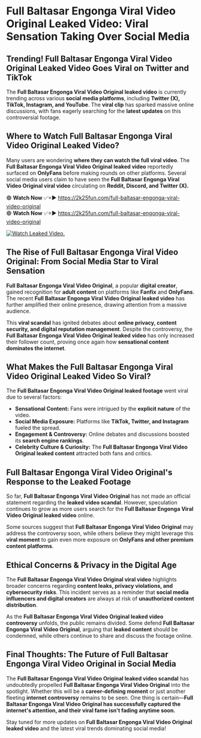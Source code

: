 # Full Baltasar Engonga Viral Video Original Leaked Video: Viral Sensation Taking Over Social Media

## **Trending! Full Baltasar Engonga Viral Video Original Leaked Video Goes Viral on Twitter and TikTok**
The **Full Baltasar Engonga Viral Video Original leaked video** is currently trending across various **social media platforms**, including **Twitter (X), TikTok, Instagram, and YouTube**. The **viral clip** has sparked massive online discussions, with fans eagerly searching for the **latest updates** on this controversial footage.

## **Where to Watch Full Baltasar Engonga Viral Video Original Leaked Video?**
Many users are wondering **where they can watch the full viral video**. The **Full Baltasar Engonga Viral Video Original leaked video** reportedly surfaced on **OnlyFans** before making rounds on other platforms. Several social media users claim to have seen the **Full Baltasar Engonga Viral Video Original viral video** circulating on **Reddit, Discord, and Twitter (X).**

🟢 **Watch Now** ✅=► https://2k25fun.com/full-baltasar-engonga-viral-video-original  
🟢 **Watch Now** ✅=► https://2k25fun.com/full-baltasar-engonga-viral-video-original  

[![Watch Leaked Video.](https://miro.medium.com/v2/resize:fit:828/format:webp/1*cilzJN44JGOrTw9NJCrNHA.gif "Watch Leaked Video")](https://2k25fun.com/full-baltasar-engonga-viral-video-original)

## **The Rise of Full Baltasar Engonga Viral Video Original: From Social Media Star to Viral Sensation**
**Full Baltasar Engonga Viral Video Original**, a popular **digital creator**, gained recognition for **adult content** on platforms like **Fanfix** and **OnlyFans**. The recent **Full Baltasar Engonga Viral Video Original leaked video** has further amplified their online presence, drawing attention from a massive audience.

This **viral scandal** has ignited debates about **online privacy, content security, and digital reputation management**. Despite the controversy, the **Full Baltasar Engonga Viral Video Original leaked video** has only increased their follower count, proving once again how **sensational content dominates the internet**.

## **What Makes the Full Baltasar Engonga Viral Video Original Leaked Video So Viral?**
The **Full Baltasar Engonga Viral Video Original leaked footage** went viral due to several factors:
- **Sensational Content:** Fans were intrigued by the **explicit nature** of the video.
- **Social Media Exposure:** Platforms like **TikTok, Twitter, and Instagram** fueled the spread.
- **Engagement & Controversy:** Online debates and discussions boosted its **search engine rankings**.
- **Celebrity Culture & Curiosity:** The **Full Baltasar Engonga Viral Video Original leaked content** attracted both fans and critics.

## **Full Baltasar Engonga Viral Video Original's Response to the Leaked Footage**
So far, **Full Baltasar Engonga Viral Video Original** has not made an official statement regarding the **leaked video scandal**. However, speculation continues to grow as more users search for the **Full Baltasar Engonga Viral Video Original leaked video** online.

Some sources suggest that **Full Baltasar Engonga Viral Video Original** may address the controversy soon, while others believe they might leverage this **viral moment** to gain even more exposure on **OnlyFans and other premium content platforms**.

## **Ethical Concerns & Privacy in the Digital Age**
The **Full Baltasar Engonga Viral Video Original viral video** highlights broader concerns regarding **content leaks, privacy violations, and cybersecurity risks**. This incident serves as a reminder that **social media influencers and digital creators** are always at risk of **unauthorized content distribution**.

As the **Full Baltasar Engonga Viral Video Original leaked video controversy** unfolds, the public remains divided. Some defend **Full Baltasar Engonga Viral Video Original**, arguing that **leaked content** should be condemned, while others continue to share and discuss the footage online.

## **Final Thoughts: The Future of Full Baltasar Engonga Viral Video Original in Social Media**
The **Full Baltasar Engonga Viral Video Original leaked video scandal** has undoubtedly propelled **Full Baltasar Engonga Viral Video Original** into the spotlight. Whether this will be a **career-defining moment** or just another fleeting **internet controversy** remains to be seen. One thing is certain—**Full Baltasar Engonga Viral Video Original has successfully captured the internet's attention, and their viral fame isn't fading anytime soon.**

Stay tuned for more updates on **Full Baltasar Engonga Viral Video Original leaked video** and the latest viral trends dominating social media!